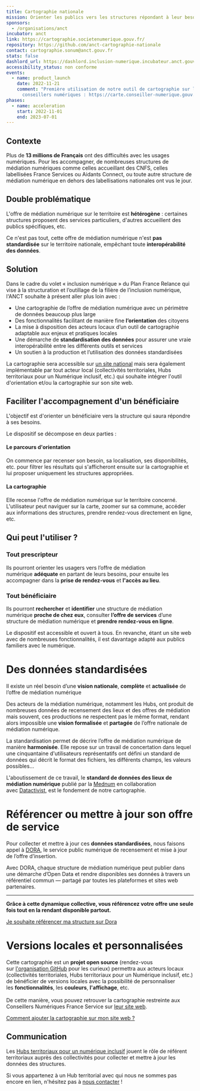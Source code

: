 ```yaml
---
title: Cartographie nationale
mission: Orienter les publics vers les structures répondant à leur besoin
sponsors:
  - /organisations/anct
incubator: anct
link: https://cartographie.societenumerique.gouv.fr/
repository: https://github.com/anct-cartographie-nationale
contact: cartographie.sonum@anct.gouv.fr
stats: false
dashlord_url: https://dashlord.inclusion-numerique.incubateur.anct.gouv.fr/
accessibility_status: non conforme
events:
  - name: product_launch
    date: 2022-11-21
    comment: "Première utilisation de notre outil de cartographie sur le site des
      conseillers numériques : https://carte.conseiller-numerique.gouv.fr/"
phases:
  - name: acceleration
    start: 2022-11-01
    end: 2023-07-01
---
```

## Contexte

Plus de **13 millions de Français** ont des difficultés avec les usages numériques.
Pour les accompagner, de nombreuses structures de médiation numériques comme celles accueillant des CNFS, celles labellisées France Services ou Aidants Connect, ou toute autre structure de médiation numérique en dehors des labellisations nationales ont vus le jour.

## Double problématique

L﻿'offre de médiation numérique sur le territoire est **hétérogène** : certaines structures proposent des services particuliers, d'autres accueillent des publics spécifiques, etc. 

C﻿e n'est pas tout, cette offre de médiation numérique n'est **pas standardisée** sur le territoire nationale, empêchant toute **interopérabilité des données**.

## Solution

Dans le cadre du volet « inclusion numérique » du Plan France Relance qui vise à la structuration et l’outillage de la filière de l’inclusion numérique, l'ANCT souhaite à présent aller plus loin avec : 

* Une cartographie de l’offre de médiation numérique avec un périmètre de données beaucoup plus large 
* Des fonctionnalités facilitant de manière fine **l’orientation** des citoyens
* La mise à disposition des acteurs locaux d’un outil de cartographie adaptable aux enjeux et pratiques locales
* Une démarche de **standardisation des données** pour assurer une vraie interopérabilité entre les différents outils et services
* Un soutien à la production et l’utilisation des données standardisées  

La cartographie sera accessible sur [un site national](https://cartographie.societenumerique.gouv.fr/)  mais sera également implémentable par tout acteur local (collectivités territoriales, Hubs territoriaux pour un Numérique inclusif, etc.) ﻿qui souhaite intégrer l'outil d'orientation et/ou la cartographie sur son site web.

## Faciliter l'accompagnement d'un bénéficiaire

L'objectif est d'orienter un bénéficiaire vers la structure qui saura répondre à ses besoins.

Le dispositif se décompose en deux parties :

#### Le parcours d'orientation

On commence par recenser son besoin, sa localisation, ses disponibilités, etc. pour filtrer les résultats qui s'afficheront ensuite sur la cartographie et lui proposer uniquement les structures appropriées.

#### La cartographie

Elle recense l'offre de médiation numérique sur le territoire concerné. L'utilisateur peut naviguer sur la carte, zoomer sur sa commune, accéder aux informations des structures, prendre rendez-vous directement en ligne, etc.

## Qui peut l'utiliser ?

### **Tout prescripteur**

Ils pourront orienter les usagers vers l’offre de médiation numérique **adéquate** en partant de leurs besoins, pour ensuite les accompagner dans la **prise de rendez-vous** et **l'accès au lieu**.

### **Tout bénéficiaire**

Ils pourront **rechercher** et **identifier** une structure de médiation numérique **proche de chez eux**, consulter **l’offre de services** d’une structure de médiation numérique et **prendre rendez-vous en ligne**.

Le dispositif est accessible et ouvert à tous. En revanche, étant un site web avec de nombreuses fonctionnalités, il est davantage adapté aux publics familiers avec le numérique.

# Des données standardisées

Il existe un réel besoin d’une **vision nationale**, **complète** et **actualisée** de l’offre de médiation numérique

Des acteurs de la médiation numérique, notamment les Hubs, ont produit de nombreuses données de recensement des lieux et des offres de médiation mais souvent, ces productions ne respectent pas le même format, rendant alors impossible une **vision formalisée** et **partagée** de l’offre nationale de médiation numérique.

La standardisation permet de décrire l’offre de médiation numérique de manière **harmonisée**. Elle repose sur un travail de concertation dans lequel une cinquantaine d'utilisateurs représentatifs ont défini un standard de données qui décrit le format des fichiers, les différents champs, les valeurs possibles…

L'aboutissement de ce travail, le **standard de données des lieux de médiation numérique** publié par la [Mednum](https://lamednum.coop/) en collaboration avec [Datactivist](https://datactivist.coop/fr/), est le fondement de notre cartographie. 

# Référencer ou mettre à jour son offre de service

Pour collecter et mettre à jour ces **données standardisées**, nous faisons appel à [DORA](https://dora.fabrique.social.gouv.fr/), le service public numérique de recensement et mise à jour de l’offre d’insertion.

Avec DORA, chaque structure de médiation numérique peut publier dans une démarche d’Open Data et rendre disponibles ses données à travers un référentiel commun — partagé par toutes les plateformes et sites web partenaires.

- - -

**Grâce à cette dynamique collective, vous référencez votre offre une seule fois tout en la rendant disponible partout.**

[J﻿e souhaite référencer ma structure sur Dora](https://labase.anct.gouv.fr/ressource/975/) 

# Versions locales et personnalisées

Cette cartographie est un **projet open source** (rendez-vous sur [l'organisation GitHub](https://github.com/orgs/anct-cartographie-nationale/repositories) pour les curieux) permettra aux acteurs locaux (collectivités territoriales, Hubs territoriaux pour un Numérique inclusif, etc.) de bénéficier de versions locales avec la possibilité de personnaliser les **fonctionnalités**, les **couleurs**, **l'affichage**, etc.\
\
De cette manière, vous pouvez retrouver la cartographie restreinte aux Conseillers Numériques France Service sur [leur site web](https://carte.conseiller-numerique.gouv.fr/). 

[Comment ajouter la cartographie sur mon site web ?](https://github.com/anct-cartographie-nationale/client-application#documentation)

## [](https://github.com/anct-cartographie-nationale/client-application#documentation)[](https://dora.fabrique.social.gouv.fr/)Communication

L﻿es [Hubs territoriaux pour un numérique inclusif](https://sonum.tlscp.fr/fr/dispositif/hubs-numerique/) jouent le rôle de référent territoriaux auprès des collectivités pour collecter et mettre à jour les données des structures. 

S﻿i vous appartenez à un Hub territorial avec qui nous ne sommes pas encore en lien, n'hésitez pas à [nous contacter](mailto:cartographie.sonum@anct.gouv.fr?subject=Cartographie%20nationale%20sur%20beta.gouv.fr) !